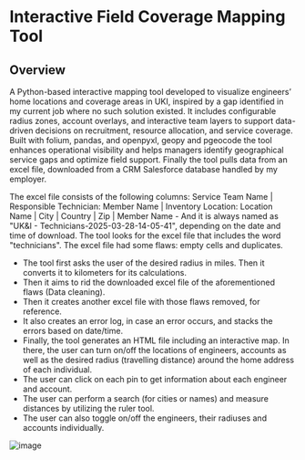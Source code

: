 # Interactive Field Coverage Mapping Tool
## Overview
A Python-based interactive mapping tool developed to visualize engineers’ home locations and coverage areas in UKI, inspired by a gap identified in my current job where no such solution existed. It includes configurable radius zones, account overlays, and interactive team layers to support data-driven decisions on recruitment, resource allocation, and service coverage. 
Built with folium, pandas, and openpyxl, geopy and pgeocode the tool enhances operational visibility and helps managers identify geographical service gaps and optimize field support.
Finally the tool pulls data from an excel file, downloaded from a CRM Salesforce database handled by my employer.

The excel file consists of the following columns: Service Team Name | Responsible Technician: Member Name	| Inventory Location: Location Name |	City | Country | Zip | Member Name - And it is always named as "UK&I - Technicians-2025-03-28-14-05-41", depending on the date and time of download. The tool looks for the excel file that includes the word "technicians".
The excel file had some flaws: empty cells and duplicates.
- The tool first asks the user of the desired radius in miles. Then it converts it to kilometers for its calculations.
- Then it aims to rid the downloaded excel file of the aforementioned flaws (Data cleaning).
- Then it creates another excel file with those flaws removed, for reference.
- It also creates an error log, in case an error occurs, and stacks the errors based on date/time.
- Finally, the tool generates an HTML file including an interactive map. In there, the user can turn on/off the locations of engineers, accounts as well as the desired radius (travelling distance) around the home address of each individual.
- The user can click on each pin to get information about each engineer and account.
- The user can perform a search (for cities or names) and measure distances by utilizing the ruler tool.
- The user can also toggle on/off the engineers, their radiuses and accounts individually.
  
![image](https://github.com/user-attachments/assets/824ef84e-274c-4bdd-8de8-999c4814ad39)
